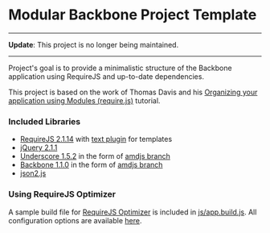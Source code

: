 
Modular Backbone Project Template
=================================

***
**Update**: This project is no longer being maintained.
***

Project's goal is to provide a minimalistic structure of the Backbone application using RequireJS and up-to-date dependencies.

This project is based on the work of Thomas Davis and his
[Organizing your application using Modules (require.js)](http://backbonetutorials.com/organizing-backbone-using-modules/) tutorial.

### Included Libraries

* [RequireJS 2.1.14](http://requirejs.org/) with [text plugin](http://requirejs.org/docs/download.html#text) for templates
* [jQuery 2.1.1](http://jquery.com/)
* [Underscore 1.5.2](http://documentcloud.github.com/underscore/) in the form of [amdjs branch](https://github.com/amdjs/underscore)
* [Backbone 1.1.0](http://documentcloud.github.com/backbone/) in the form of [amdjs branch](https://github.com/amdjs/backbone)
* [json2.js](https://github.com/douglascrockford/JSON-js)

### Using RequireJS Optimizer

A sample build file for [RequireJS Optimizer](http://requirejs.org/docs/optimization.html) is included in
[js/app.build.js](https://github.com/dzejkej/modular-backbone/blob/master/js/app.build.js). All configuration options are available [here](https://github.com/jrburke/r.js/blob/master/build/example.build.js).
